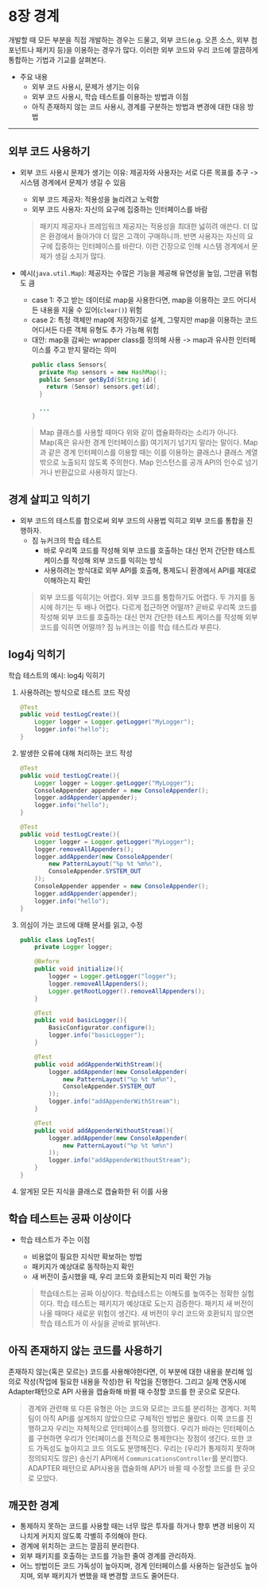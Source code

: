 # 8장 경계

개발할 때 모든 부분을 직접 개발하는 경우는 드물고, 외부 코드(e.g. 오픈 소스, 외부 컴포넌트나 패키지 등)을 이용하는 경우가 많다.
이러한 외부 코드와 우리 코드에 깔끔하게 통합하는 기법과 기교를 살펴본다.


- 주요 내용
  - 외부 코드 사용시, 문제가 생기는 이유
  - 외부 코드 사용시, 학습 테스트를 이용하는 방법과 이점
  - 아직 존재하지 않는 코드 사용시, 경계를 구분하는 방법과 변경에 대한 대응 방법

---

## 외부 코드 사용하기

- 외부 코드 사용시 문제가 생기는 이유: 제공자와 사용자는 서로 다른 목표를 추구 -> 시스템 경계에서 문제가 생길 수 있음
  - 외부 코드 제공자: 적용성을 늘리려고 노력함
  - 외부 코드 사용자: 자신의 요구에 집중하는 인터페이스를 바람
  
  > 패키지 제공자나 프레임워크 제공자는 적용성을 최대한 넓히려 애쓴다. 더 많은 환경에서 돌아가야 더 많은 고객이 구매하니까.
  > 반면 사용자는 자신의 요구에 집중하는 인터페이스를 바란다. 이런 긴장으로 인해 시스템 경계에서 문제가 생길 소지가 많다.

- 예시(`java.util.Map`): 제공자는 수많은 기능을 제공해 유연성을 높임, 그만큼 위험도 큼
  - case 1: 주고 받는 데이터로 map을 사용한다면, map을 이용하는 코드 어디서든 내용을 지울 수 있어(`clear()`) 위험
  - case 2: 특정 객체만 map에 저장하기로 설계, 그렇지만 map을 이용하는 코드 어디서든 다른 객체 유형도 추가 가능해 위험
  - 대안: map을 감싸는 wrapper class를 정의해 사용 -> map과 유사한 인터페이스를 주고 받지 말라는 의미
    ```java
    public class Sensors{
      private Map sensors = new HashMap();
      public Sensor getById(String id){
        return (Sensor) sensors.get(id);
      }
    
      ...
    }
    ```
  > Map 클래스를 사용할 때마다 위와 같이 캡슐화하라는 소리가 아니다. Map(혹은 유사한 경계 인터페이스를) 여기저기 넘기지 말라는 말이다.
  > Map과 같은 경계 인터페이스를 이용할 때는 이를 이용하는 클래스나 클래스 계열 밖으로 노출되지 않도록 주의한다.
  > Map 인스턴스를 공개 API의 인수로 넘기거나 반환값으로 사용하지 않는다.

## 경계 살피고 익히기

- 외부 코드의 테스트를 함으로써 외부 코드의 사용법 익히고 외부 코드를 통합을 진행하자.
  - 짐 뉴커크의 학습 테스트
    - 바로 우리쪽 코드를 작성해 외부 코드를 호출하는 대신 먼저 간단한 테스트 케이스를 작성해 외부 코드를 익히는 방식
    - 사용하려는 방식대로 외부 API를 호출해, 통제도니 환경에서 API를 제대로 이해하는지 확인
  > 외부 코드를 익히기는 어렵다. 외부 코드를 통합하기도 어렵다. 두 가지를 동시에 하기는 두 배나 어렵다.
  > 다르게 접근하면 어떨까? 곧바로 우리쪽 코드를 작성해 외부 코드를 호출하는 대신 먼저 간단한 테스트 케이스를 작성해 외부 코드를 익히면 어떨까? 
  > 짐 뉴커크는 이를 학습 테스트라 부른다.

## log4j 익히기

학습 테스트의 예시: log4j 익히기

1. 사용하려는 방식으로 테스트 코드 작성
    ```java
    @Test
    public void testLogCreate(){
        Logger logger = Logger.getLogger("MyLogger");
        logger.info("hello");
    } 
    ```
2. 발생한 오류에 대해 처리하는 코드 작성
    ```java
    @Test
    public void testLogCreate(){
        Logger logger = Logger.getLogger("MyLogger");
        ConsoleAppender appender = new ConsoleAppender();
        logger.addAppender(appender);
        logger.info("hello");
    } 
    ```
    ```java
    @Test
    public void testLogCreate(){
        Logger logger = Logger.getLogger("MyLogger");
        logger.removeAllAppenders();
        logger.addAppender(new ConsoleAppender(
            new PatternLayout("%p %t %m%n"),
            ConsoleAppender.SYSTEM_OUT
        ));
        ConsoleAppender appender = new ConsoleAppender();
        logger.addAppender(appender);
        logger.info("hello");
    } 
    ```
3. 의심이 가는 코드에 대해 문서를 읽고, 수정
    ```java
    public class LogTest{
        private Logger logger;
   
        @Before
        public void initialize(){
            logger = Logger.getLogger("logger");
            logger.removeAllAppenders();
            Logger.getRootLogger().removeAllAppenders();
        }
   
        @Test
        public void basicLogger(){
            BasicConfigurator.configure();
            logger.info("basicLogger");
        }
   
        @Test
        public void addAppenderWithStream(){
            logger.addAppender(new ConsoleAppender(
                new PatternLayout("%p %t %m%n"),
                ConsoleAppender.SYSTEM_OUT
            ));
            logger.info("addAppenderWithStream");
        }
   
        @Test
        public void addAppenderWithoutStream(){
            logger.addAppender(new ConsoleAppender(
                new PatternLayout("%p %t %m%n")
            ));
            logger.info("addAppenderWithoutStream");
        }
    } 
    ```
4. 알게된 모든 지식을 클래스로 캡슐화한 뒤 이를 사용

## 학습 테스트는 공짜 이상이다

- 학습 테스트가 주는 이점
    - 비용없이 필요한 지식만 확보하는 방법
    - 패키지가 예상대로 동작하는지 확인
    - 새 버전이 출시했을 때, 우리 코드와 호환되는지 미리 확인 가능
    
    > 학습테스트는 공짜 이상이다.
    > 학습테스트는 이해도를 높여주는 정확한 실험이다.
    > 학습 테스트는 패키지가 예상대로 도는지 검증한다.
    > 패키지 새 버전이 나올 때마다 새로운 위험이 생긴다. 새 버전이 우리 코드와 호환되지 않으면 학습 테스트가 이 사실을 곧바로 밝혀낸다.

## 아직 존재하지 않는 코드를 사용하기

존재하지 않는(혹은 모르는) 코드를 사용해야한다면, 이 부분에 대한 내용을 분리해 임의로 작성(작업에 필요한 내용을 작성)한 뒤 작업을 진행한다.
그리고 실제 연동시에 Adapter패턴으로 API 사용을 캡슐화해 바뀔 때 수정할 코드를 한 곳으로 모은다.

> 경계와 관련해 또 다른 유형은 아는 코드와 모르는 코드를 분리하는 경계다.
> 저쪽 팀이 아직 API를 설계하지 않았으므로 구체적인 방법은 몰랐다.
> 이쪽 코드를 진행하고자 우리는 자체적으로 인터페이스를 정의했다.
> 우리가 바라는 인터페이스를 구현하면 우리가 인터페이스를 전적으로 통제한다는 장점이 생긴다.
> 또한 코드 가독성도 높아지고 코드 의도도 분명해진다.
> 우리는 (우리가 통제하지 못하며 정의되지도 않은) 송신기 API에서 `CommunicationsController`를 분리했다.
> ADAPTER 패턴으로 API사용을 캡슐화해 API가 바뀔 때 수정할 코드를 한 곳으로 모았다.

## 깨끗한 경계

- 통제하지 못하는 코드를 사용할 때는 너무 많은 투자를 하거나 향후 변경 비용이 지나치게 커지지 않도록 각별히 주의해야 한다.
- 경계에 위치하는 코드는 깔끔히 분리한다.
- 외부 패키지를 호출하는 코드를 가능한 줄여 경계를 관리하자.
- 어느 방법이든 코드 가독성이 높아지며, 경계 인터페이스를 사용하는 일관성도 높아지며, 외부 패키지가 변했을 때 변경할 코드도 줄어든다.

